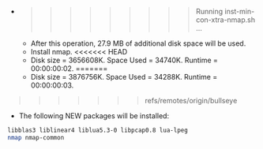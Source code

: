 * >>>>>>>>> Running inst-min-con-xtra-nmap.sh ...
  * After this operation, 27.9 MB of additional disk space will be used.
  * Install nmap.
<<<<<<< HEAD
  * Disk size = 3656608K. Space Used = 34740K. Runtime = 00:00:00:02.
=======
  * Disk size = 3876756K. Space Used = 34288K. Runtime = 00:00:00:03.
>>>>>>> refs/remotes/origin/bullseye
  * The following NEW packages will be installed:
  ```bash
libblas3 liblinear4 liblua5.3-0 libpcap0.8 lua-lpeg
nmap nmap-common
  ```
